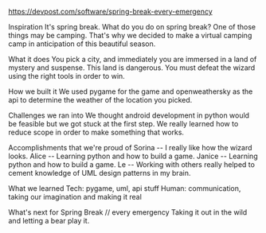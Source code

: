 https://devpost.com/software/spring-break-every-emergency

Inspiration
It's spring break. What do you do on spring break? One of those things may be camping. That's why we decided to make a virtual camping camp in anticipation of this beautiful season.

What it does
You pick a city, and immediately you are immersed in a land of mystery and suspense. This land is dangerous. You must defeat the wizard using the right tools in order to win.

How we built it
We used pygame for the game and openweathersky as the api to determine the weather of the location you picked.

Challenges we ran into
We thought android development in python would be feasible but we got stuck at the first step. We really learned how to reduce scope in order to make something that works.

Accomplishments that we're proud of
Sorina -- I really like how the wizard looks.
Alice -- Learning python and how to build a game.
Janice -- Learning python and how to build a game.
Le -- Working with others really helped to cement knowledge of UML design patterns in my brain.

What we learned
Tech: pygame, uml, api stuff
Human: communication, taking our imagination and making it real

What's next for Spring Break // every emergency
Taking it out in the wild and letting a bear play it.
